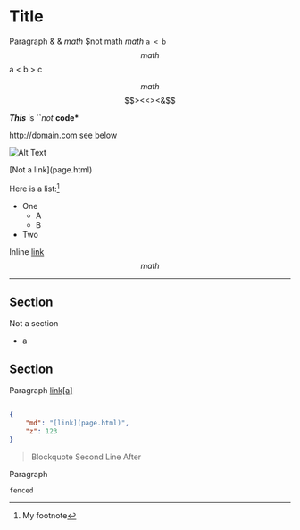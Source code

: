 Title
=====
Paragraph & &amp; $math$ $not math $math$ ``a < b``
$$ math $$
a < b > c

$$ math $$
$$><<><&$$

***This*** is ``*not* **code\***

<http://domain.com> [see below](#foot)

![Alt Text](image.png)

\[Not a link](page.html)

Here is a list:[^foot]
* One
  * A
  * B
* Two

Inline <a href="page.html">link</a>
$$
math $$

---

Section
-------
Not a section
- a

## Section
Paragraph [link[a]](page(pa(r)en).html)

```json

{
    "md": "[link](page.html)",
    "z": 123
}

```
> Blockquote
> Second Line
After

Paragraph
```
fenced
```

[^foot]: My footnote
